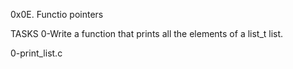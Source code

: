 0x0E. Functio pointers

TASKS
0-Write a function that prints all the elements of a list_t list.

0-print_list.c
